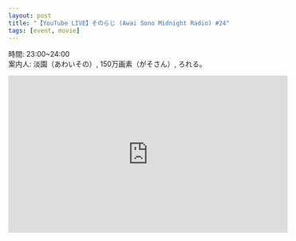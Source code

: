 ```yaml
---
layout: post
title: "【YouTube LIVE】そのらじ (Awai Sono Midnight Radio) #24"
tags: [event, movie]
---
```


時間: 23:00~24:00  
案内人: 淡園（あわいその）, 150万画素（がそさん）, ろれる。  

<iframe width="560" height="315" src="https://www.youtube.com/embed/nTcvY5nxULw" frameborder="0" allow="accelerometer; autoplay; encrypted-media; gyroscope; picture-in-picture" allowfullscreen></iframe>
